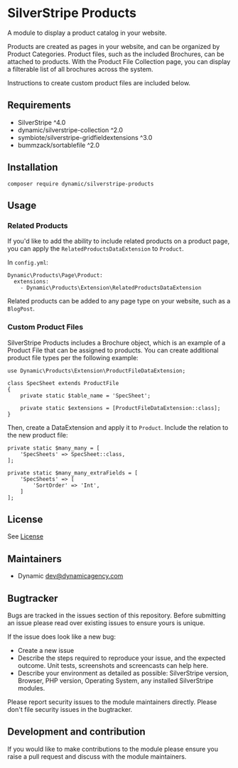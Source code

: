 # SilverStripe Products

A module to display a product catalog in your website. 

Products are created as pages in your website, and can be organized by Product Categories. Product files, such as the included Brochures, can be attached to products. With the Product File Collection page, you can display a filterable list of all brochures across the system.

Instructions to create custom product files are included below.

## Requirements

* SilverStripe ^4.0
* dynamic/silverstripe-collection ^2.0
* symbiote/silverstripe-gridfieldextensions ^3.0
* bummzack/sortablefile ^2.0

## Installation

```
composer require dynamic/silverstripe-products
```

## Usage

### Related Products

If you'd like to add the ability to include related products on a product page, you can apply the `RelatedProductsDataExtension` to `Product`.

In `config.yml`:

```
Dynamic\Products\Page\Product:
  extensions:
    - Dynamic\Products\Extension\RelatedProductsDataExtension
```

Related products can be added to any page type on your website, such as a `BlogPost`.

### Custom Product Files

SilverStripe Products includes a Brochure object, which is an example of a Product File that can be assigned to products. You can create additional product file types per the following example:

```
use Dynamic\Products\Extension\ProductFileDataExtension;

class SpecSheet extends ProductFile
{
	private static $table_name = 'SpecSheet';
	
	private static $extensions = [ProductFileDataExtension::class];
}
```

Then, create a DataExtension and apply it to `Product`. Include the relation to the new product file:

```
private static $many_many = [
	'SpecSheets' => SpecSheet::class,
];

private static $many_many_extraFields = [
	'SpecSheets' => [
		'SortOrder' => 'Int',
	]
];
```

## License

See [License](license.md)

## Maintainers
 * Dynamic <dev@dynamicagency.com>
 
## Bugtracker
Bugs are tracked in the issues section of this repository. Before submitting an issue please read over 
existing issues to ensure yours is unique. 
 
If the issue does look like a new bug:
 
 - Create a new issue
 - Describe the steps required to reproduce your issue, and the expected outcome. Unit tests, screenshots 
 and screencasts can help here.
 - Describe your environment as detailed as possible: SilverStripe version, Browser, PHP version, 
 Operating System, any installed SilverStripe modules.
 
Please report security issues to the module maintainers directly. Please don't file security issues in the bugtracker.
 
## Development and contribution
If you would like to make contributions to the module please ensure you raise a pull request and discuss with the module maintainers.
